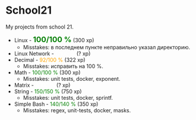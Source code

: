 # School21
My projects from school 21.

* Linux - <span style="color:green;font-weight:700;font-size:20px">100/100 %</span> (300 xp)
  - Misstakes: в последнем пункте неправильно указал директорию.
* Linux Network - <span style="color:white">?/100 %</span> (? xp)
* Decimal - <span style="color:orange">92/100 %</span> (322 xp)
  - Misstakes: исправить на 100 %.
* Math - <span style="color:green">100/100 %</span> (300 xp)
  - Misstakes: unit tests, docker, exponent.
* Matrix - <span style="color:white">?/100 %</span> (? xp)
* String - <span style="color:green">150/150 %</span> (750 xp)
  - Misstakes: unit tests, docker, sprintf.
* Simple Bash - <span style="color:green">140/140 %</span> (350 xp)
  - Misstakes: regex, unit-tests, docker, masks.
